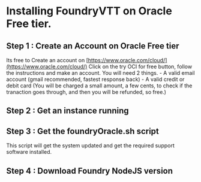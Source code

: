 # Installing FoundryVTT on Oracle Free tier.

## Step 1 : Create an Account on Oracle Free tier

Its free to Create an account on [https://www.oracle.com/cloud/](https://www.oracle.com/cloud/)
Click on the try OCI for free button, follow the instructions and make an account. You will need 2 things.
    - A valid email account (gmail recommended, fastest response back)
    - A valid credit or debit card (You will be charged a small amount, a few cents, to check if the tranaction goes through, and then you will be refunded, so free.)

## Step 2 : Get an instance running

## Step 3 : Get the foundryOracle.sh script 
This script will get the system updated and get the required support software installed.

## Step 4 : Download Foundry NodeJS version

